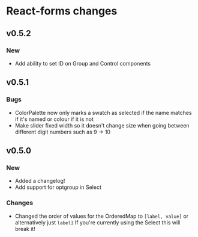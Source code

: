 # React-forms changes

## v0.5.2

### New

- Add ability to set ID on Group and Control components

## v0.5.1

### Bugs

- ColorPalette now only marks a swatch as selected if the name matches if it's named or 
colour if it is not
- Make slider fixed width so it doesn't change size when going between different digit numbers such as 9 -> 10

## v0.5.0

### New

- Added a changelog!
- Add support for optgroup in Select

### Changes

- Changed the order of values for the OrderedMap to `[label, value]` or alternatively just `label]`
If you're currently using the Select this will break it!
